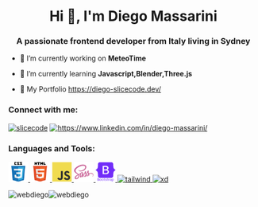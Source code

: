 <h1 align="center">Hi 👋, I'm Diego Massarini</h1>
<h3 align="center">A passionate frontend developer from Italy living in Sydney</h3>


- 🔭 I’m currently working on **MeteoTime**

- 🌱 I’m currently learning **Javascript,Blender,Three.js**

- 🚀 My Portfolio https://diego-slicecode.dev/



<h3 align="left">Connect with me:</h3>
<p align="left">
<a href="https://twitter.com/slicecode" target="blank"><img align="center" src="https://cdn.jsdelivr.net/npm/simple-icons@3.0.1/icons/twitter.svg" alt="slicecode" height="15" width="20" /></a>
<a href="https://linkedin.com/in/https://www.linkedin.com/in/diego-massarini/" target="blank"><img align="center" src="https://cdn.jsdelivr.net/npm/simple-icons@3.0.1/icons/linkedin.svg" alt="https://www.linkedin.com/in/diego-massarini/" height="15" width="20" /></a>
</p>

<h3 align="left">Languages and Tools:</h3>
<p align="left">


<a href="https://www.w3schools.com/css/" target="_blank"> <img src="https://raw.githubusercontent.com/devicons/devicon/master/icons/css3/css3-original-wordmark.svg" alt="css3" width="40" height="40"/> </a> 
<a href="https://www.w3.org/html/" target="_blank"> <img src="https://raw.githubusercontent.com/devicons/devicon/master/icons/html5/html5-original-wordmark.svg" alt="html5" width="40" height="40"/> </a>
<a href="https://developer.mozilla.org/en-US/docs/Web/JavaScript" target="_blank"> <img src="https://raw.githubusercontent.com/devicons/devicon/master/icons/javascript/javascript-original.svg" alt="javascript" width="40" height="40"/> </a> 
<a href="https://sass-lang.com" target="_blank"> <img src="https://raw.githubusercontent.com/devicons/devicon/master/icons/sass/sass-original.svg" alt="sass" width="40" height="40"/> </a> 
<a href="https://getbootstrap.com" target="_blank"> <img src="https://raw.githubusercontent.com/devicons/devicon/master/icons/bootstrap/bootstrap-plain-wordmark.svg" alt="bootstrap" width="40" height="40"/> </a>
<a href="https://tailwindcss.com/" target="_blank"> <img src="https://www.vectorlogo.zone/logos/tailwindcss/tailwindcss-icon.svg" alt="tailwind" width="40" height="40"/> </a>
</a> <a href="https://www.adobe.com/products/xd.html" target="_blank"> <img src="https://cdn.worldvectorlogo.com/logos/adobe-xd.svg" alt="xd" width="40" height="40"/> </a>

</p>

<p><img align="left" src="https://github-readme-stats.vercel.app/api/top-langs?username=webdiego&show_icons=true&locale=en&layout=compact" alt="webdiego" /></p>

<p>&nbsp;<img align="left" src="https://github-readme-stats.vercel.app/api?username=webdiego&show_icons=true&locale=en" alt="webdiego" /></p>

